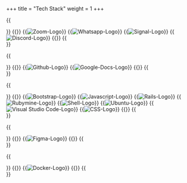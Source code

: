 +++
title = "Tech Stack"
weight = 1
+++

{{<section title="Communication">}}
{{<gallery>}}
{{<image src="zoom-logo.jpg" alt="Zoom-Logo" caption="Zoom">}}
{{<image src="whatsapp-logo.jpg" alt="Whatsapp-Logo" caption="Whatsapp">}}
{{<image src="signal-logo.png" alt="Signal-Logo" caption="Signal">}}
{{<image src="discord-logo.jpg" alt="Discord-Logo" caption="Discord">}}
{{</gallery>}}
{{</section>}}

{{<section title="Organization">}}
{{<gallery>}}
{{<image src="github-logo.jpg" alt="Github-Logo" caption="Github">}}
{{<image src="google-docs-logo.jpg" alt="Google-Docs-Logo" caption="Google-Docs">}}
{{</gallery>}}
{{</section>}}

{{<section title="Programming">}}
{{<gallery>}}
{{<image src="bootstrap-logo.png" alt="Bootstrap-Logo" caption="Bootstrap">}}
{{<image src="js-logo.png" alt="Javascript-Logo" caption="Javascript">}}
{{<image src="rails-logo.png" alt="Rails-Logo" caption="Ruby on Rails">}}
{{<image src="rubymine-logo.jpg" alt="Rubymine-Logo" caption="Rubymine">}}
{{<image src="shell-logo.jpg" alt="Shell-Logo" caption="Shell">}}
{{<image src="ubuntu-logo.jpg" alt="Ubuntu-Logo" caption="Ubuntu">}}
{{<image src="vsc-logo.jpg" alt="Visual Studio Code-Logo" caption="Visual Studio Code">}}
{{<image src="css-logo.png" alt="CSS-Logo" caption="CSS">}}
{{</gallery>}}
{{</section>}}

{{<section title="Design">}}
{{<gallery>}}
{{<image src="figma-logo.png" alt="Figma-Logo" caption="Figma">}}
{{</gallery>}}
{{</section>}}

{{<section title="Utility">}}
{{<gallery>}}
{{<image src="docker-logo.png" alt="Docker-Logo" caption="Docker">}}
{{</gallery>}}
{{</section>}}